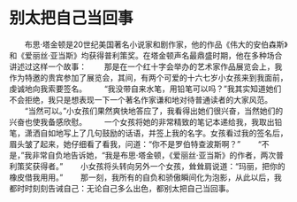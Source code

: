 # 别太把自己当回事
　　布思·塔金顿是20世纪美国著名小说家和剧作家，他的作品《伟大的安伯森斯》和《爱丽丝·亚当斯》均获得普利策奖。在塔金顿声名最鼎盛时期，他在多种场合讲述过这样一个故事： 
　　那是在一个红十字会举办的艺术家作品展览会上，我作为特邀的贵宾参加了展览会，其间，有两个可爱的十六七岁小女孩来到我面前，虔诚地向我索要签名。 
　　“我没带自来水笔，用铅笔可以吗？”我其实知道她们不会拒绝，我只是想表现一下一个著名作家谦和地对待普通读者的大家风范。 
　　“当然可以。”小女孩们果然爽快地答应了，我看得出她们很兴奋，当然她们的兴奋也使我备感欣慰。 
　　一个女孩将她的非常精致的笔记本递给我，我取出铅笔，潇洒自如地写上了几句鼓励的话语，并签上我的名字。女孩看过我的签名后，眉头皱了起来，她仔细看了看我，问道：“你不是罗伯特查波斯啊？” 
　　“不是，”我非常自负地告诉她，“我是布思·塔金顿，《爱丽丝·亚当斯》的作者，两次普利策奖获得者。” 
　　小女孩将头转向另外一个女孩，耸耸肩说道：“玛丽，把你的橡皮借我用用。” 
　　那一刻，我所有的自负和骄傲瞬间化为泡影，从此以后，我都时时刻刻告诫自己：无论自己多么出色，都别太把自己当回事。
 
